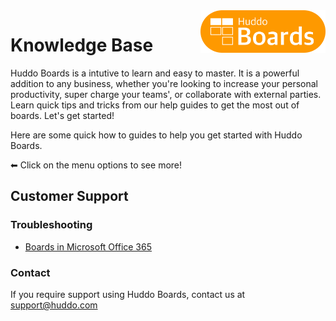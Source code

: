<img style="float: right" src="/assets/images/boards-logo.jpg" width="200" alt="My Boards" />

# Knowledge Base

Huddo Boards is a intutive to learn and easy to master. It is a powerful addition to any business, whether you're looking to increase your personal productivity, super charge your teams', or collaborate with external parties. Learn quick tips and tricks from our help guides to get the most out of boards. Let's get started!

Here are some quick how to guides to help you get started with Huddo Boards. 

⬅ Click on the menu options to see more!


## Customer Support

### Troubleshooting

- [Boards in Microsoft Office 365](/boards/troubleshooting/office365/)

### Contact
If you require support using Huddo Boards, contact us at [support@huddo.com](mailto:support@huddo.com)
